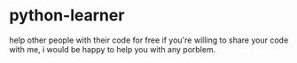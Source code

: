 # python-learner
help other people with their code for free
if you're willing to share your code with me, i would be happy to help you with any porblem.
